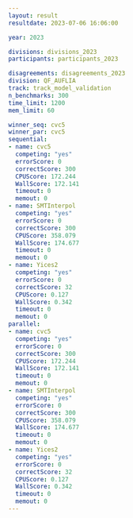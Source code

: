 ```yaml
---
layout: result
resultdate: 2023-07-06 16:06:00

year: 2023

divisions: divisions_2023
participants: participants_2023

disagreements: disagreements_2023
division: QF_AUFLIA
track: track_model_validation
n_benchmarks: 300
time_limit: 1200
mem_limit: 60

winner_seq: cvc5
winner_par: cvc5
sequential:
- name: cvc5
  competing: "yes"
  errorScore: 0
  correctScore: 300
  CPUScore: 172.244
  WallScore: 172.141
  timeout: 0
  memout: 0
- name: SMTInterpol
  competing: "yes"
  errorScore: 0
  correctScore: 300
  CPUScore: 358.079
  WallScore: 174.677
  timeout: 0
  memout: 0
- name: Yices2
  competing: "yes"
  errorScore: 0
  correctScore: 32
  CPUScore: 0.127
  WallScore: 0.342
  timeout: 0
  memout: 0
parallel:
- name: cvc5
  competing: "yes"
  errorScore: 0
  correctScore: 300
  CPUScore: 172.244
  WallScore: 172.141
  timeout: 0
  memout: 0
- name: SMTInterpol
  competing: "yes"
  errorScore: 0
  correctScore: 300
  CPUScore: 358.079
  WallScore: 174.677
  timeout: 0
  memout: 0
- name: Yices2
  competing: "yes"
  errorScore: 0
  correctScore: 32
  CPUScore: 0.127
  WallScore: 0.342
  timeout: 0
  memout: 0
---
```

